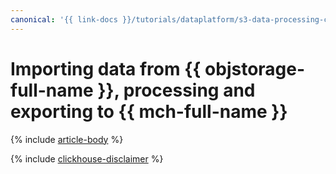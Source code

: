 ```yaml
---
canonical: '{{ link-docs }}/tutorials/dataplatform/s3-data-processing-ch'
---
```


# Importing data from {{ objstorage-full-name }}, processing and exporting to {{ mch-full-name }}

{% include [article-body](../../_tutorials/dataplatform/s3-data-processing-ch.md) %}

{% include [clickhouse-disclaimer](../../_includes/clickhouse-disclaimer.md) %}
